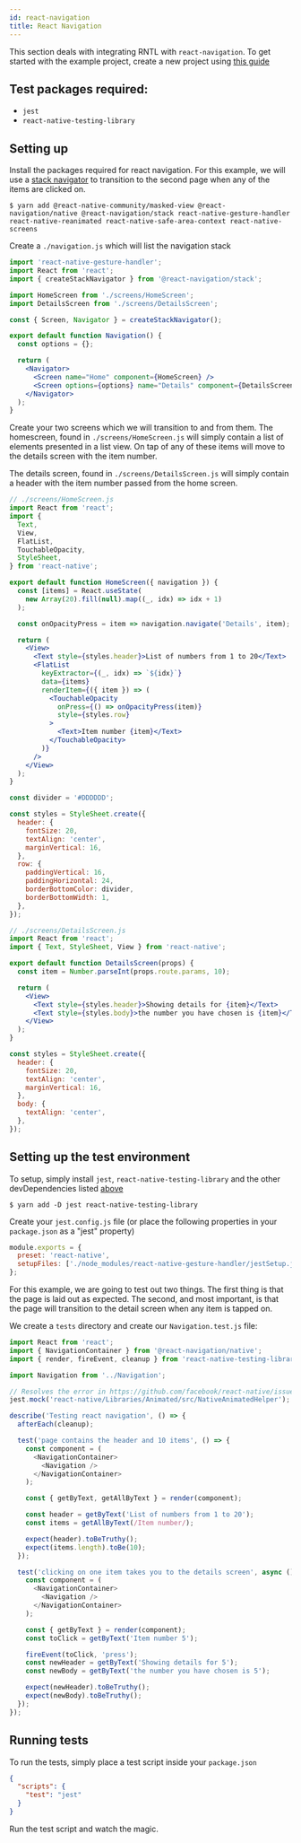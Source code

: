 ```yaml
---
id: react-navigation
title: React Navigation
---
```


This section deals with integrating RNTL with `react-navigation`. To get started with the example project, create a new project using [this guide](https://reactnative.dev/docs/environment-setup)

## Test packages required:

- `jest`
- `react-native-testing-library`

## Setting up

Install the packages required for react navigation. For this example, we will use a [stack navigator](https://reactnavigation.org/docs/stack-navigator/) to transition to the second page when any of the items are clicked on.

```
$ yarn add @react-native-community/masked-view @react-navigation/native @react-navigation/stack react-native-gesture-handler react-native-reanimated react-native-safe-area-context react-native-screens
```

Create a `./navigation.js` which will list the navigation stack

```jsx
import 'react-native-gesture-handler';
import React from 'react';
import { createStackNavigator } from '@react-navigation/stack';

import HomeScreen from './screens/HomeScreen';
import DetailsScreen from './screens/DetailsScreen';

const { Screen, Navigator } = createStackNavigator();

export default function Navigation() {
  const options = {};

  return (
    <Navigator>
      <Screen name="Home" component={HomeScreen} />
      <Screen options={options} name="Details" component={DetailsScreen} />
    </Navigator>
  );
}
```

Create your two screens which we will transition to and from them. The homescreen, found in `./screens/HomeScreen.js` will simply contain a list of elements presented in a list view. On tap of any of these items will move to the details screen with the item number.

The details screen, found in `./screens/DetailsScreen.js` will simply contain a header with the item number passed from the home screen.

```jsx
// ./screens/HomeScreen.js
import React from 'react';
import {
  Text,
  View,
  FlatList,
  TouchableOpacity,
  StyleSheet,
} from 'react-native';

export default function HomeScreen({ navigation }) {
  const [items] = React.useState(
    new Array(20).fill(null).map((_, idx) => idx + 1)
  );

  const onOpacityPress = item => navigation.navigate('Details', item);

  return (
    <View>
      <Text style={styles.header}>List of numbers from 1 to 20</Text>
      <FlatList
        keyExtractor={(_, idx) => `${idx}`}
        data={items}
        renderItem={({ item }) => (
          <TouchableOpacity
            onPress={() => onOpacityPress(item)}
            style={styles.row}
          >
            <Text>Item number {item}</Text>
          </TouchableOpacity>
        )}
      />
    </View>
  );
}

const divider = '#DDDDDD';

const styles = StyleSheet.create({
  header: {
    fontSize: 20,
    textAlign: 'center',
    marginVertical: 16,
  },
  row: {
    paddingVertical: 16,
    paddingHorizontal: 24,
    borderBottomColor: divider,
    borderBottomWidth: 1,
  },
});
```

```jsx
// ./screens/DetailsScreen.js
import React from 'react';
import { Text, StyleSheet, View } from 'react-native';

export default function DetailsScreen(props) {
  const item = Number.parseInt(props.route.params, 10);

  return (
    <View>
      <Text style={styles.header}>Showing details for {item}</Text>
      <Text style={styles.body}>the number you have chosen is {item}</Text>
    </View>
  );
}

const styles = StyleSheet.create({
  header: {
    fontSize: 20,
    textAlign: 'center',
    marginVertical: 16,
  },
  body: {
    textAlign: 'center',
  },
});
```

## Setting up the test environment

To setup, simply install `jest`, `react-native-testing-library` and the other devDependencies listed [above](#test-packages-required)

```
$ yarn add -D jest react-native-testing-library
```

Create your `jest.config.js` file (or place the following properties in your `package.json` as a "jest" property)

```js
module.exports = {
  preset: 'react-native',
  setupFiles: ['./node_modules/react-native-gesture-handler/jestSetup.js'],
};
```

For this example, we are going to test out two things. The first thing is that the page is laid out as expected. The second, and most important, is that the page will transition to the detail screen when any item is tapped on.

We create a `tests` directory and create our `Navigation.test.js` file:

```js
import React from 'react';
import { NavigationContainer } from '@react-navigation/native';
import { render, fireEvent, cleanup } from 'react-native-testing-library';

import Navigation from '../Navigation';

// Resolves the error in https://github.com/facebook/react-native/issues/11094#issuecomment-263240420
jest.mock('react-native/Libraries/Animated/src/NativeAnimatedHelper');

describe('Testing react navigation', () => {
  afterEach(cleanup);

  test('page contains the header and 10 items', () => {
    const component = (
      <NavigationContainer>
        <Navigation />
      </NavigationContainer>
    );

    const { getByText, getAllByText } = render(component);

    const header = getByText('List of numbers from 1 to 20');
    const items = getAllByText(/Item number/);

    expect(header).toBeTruthy();
    expect(items.length).toBe(10);
  });

  test('clicking on one item takes you to the details screen', async () => {
    const component = (
      <NavigationContainer>
        <Navigation />
      </NavigationContainer>
    );

    const { getByText } = render(component);
    const toClick = getByText('Item number 5');

    fireEvent(toClick, 'press');
    const newHeader = getByText('Showing details for 5');
    const newBody = getByText('the number you have chosen is 5');

    expect(newHeader).toBeTruthy();
    expect(newBody).toBeTruthy();
  });
});
```

## Running tests

To run the tests, simply place a test script inside your `package.json`

```json
{
  "scripts": {
    "test": "jest"
  }
}
```

Run the test script and watch the magic.
